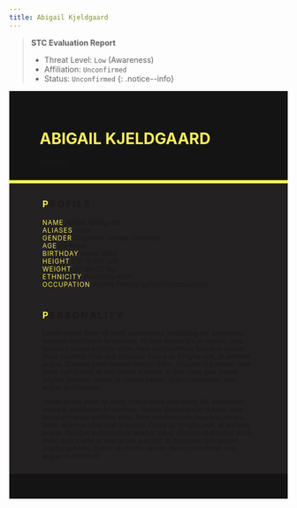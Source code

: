 ```yaml
---
title: Abigail Kjeldgaard
---
```


> **STC Evaluation Report**
>- Threat Level: `Low` (Awareness)
>- Affiliation: `Unconfirmed`
>- Status: `Unconfirmed`
{: .notice--info}

<!---------
header names
----------->

<div class="row" style="background-color:#141414; padding-top:30px; padding-left: 55px; padding-right: 55px; padding-bottom: 25px">
    <h1 style="color:#FBEC5D">ABIGAIL KJELDGAARD</h1>
    <small>"content"</small>
</div>
<div style="background-color:#FBEC5D;padding:3px;"></div>
<div class="row" style="background-color:#232121; padding-top:5px; padding-left: 60px; padding-right: 60px; padding-bottom: 20px; overflow:auto; max-height:500px">

<!---------
profile
----------->

<h3 class="font-weight-bold" style="letter-spacing:3px; text-transform:uppercase">
    <span style="color:#FBEC5D;">P</span>rofile
</h3>

<small>
<span class="font-weight-bold" style="color:#FBEC5D;letter-spacing:1px; text-transform:uppercase">NAME</span> &#09;&#09;
  Abigail Kjeldgaard<br>
<span class="font-weight-bold" style="color:#FBEC5D;letter-spacing:1px; text-transform:uppercase">ALIASES</span> &#09;&#09;
  Abby<br>
<span class="font-weight-bold" style="color:#FBEC5D;letter-spacing:1px; text-transform:uppercase">GENDER</span> &#09;&#09;
  Cisgender Female (She/Her)<br>
<span class="font-weight-bold" style="color:#FBEC5D;letter-spacing:1px; text-transform:uppercase">AGE</span> &#09;&#09;
  23 Years<br>
<span class="font-weight-bold" style="color:#FBEC5D;letter-spacing:1px; text-transform:uppercase">BIRTHDAY</span> &#09;&#09;
  March 22nd<br>
<span class="font-weight-bold" style="color:#FBEC5D;letter-spacing:1px; text-transform:uppercase">HEIGHT</span> &#09;&#09;
  5'3" ft (162 cm)<br>
<span class="font-weight-bold" style="color:#FBEC5D;letter-spacing:1px; text-transform:uppercase">WEIGHT</span> &#09;&#09;
  121 lbs (55 kg)<br>
<span class="font-weight-bold" style="color:#FBEC5D;letter-spacing:1px; text-transform:uppercase">ETHNICITY</span> &#09;&#09;
  Danish/Scottish<br>
<span class="font-weight-bold" style="color:#FBEC5D;letter-spacing:1px; text-transform:uppercase">OCCUPATION</span> &#09;&#09;
  Wildlife Photographer/Cryptozoologist<br>
</small>

<hr class="w-100 my-5" style="border-color:#e6d7c5;opacity:.2;">

<!---------
personality
----------->
<h3 class="font-weight-bold" style="letter-spacing:3px; text-transform:uppercase">
    <span style="color:#FBEC5D;">P</span>ersonality
</h3>

<small>
<p>Lorem ipsum dolor sit amet, consectetur adipiscing elit. Maecenas volutpat vestibulum fermentum. Nullam aliquet ipsum mauris, quis tincidunt neque porttitor vitae. Nam condimentum faucibus ornare. Nunc euismod vitae erat id iaculis. Fusce ac fringilla velit, at eleifend augue. Quisque pellentesque tempor tellus. Aliquam id pulvinar risus. Nunc varius ante ac nisl lacinia suscipit. In quis risus quis sapien sagittis pulvinar. Donec at viverra sapien. Nam consectetur quis augue eu tincidunt.</p>

<p>Lorem ipsum dolor sit amet, consectetur adipiscing elit. Maecenas volutpat vestibulum fermentum. Nullam aliquet ipsum mauris, quis tincidunt neque porttitor vitae. Nam condimentum faucibus ornare. Nunc euismod vitae erat id iaculis. Fusce ac fringilla velit, at eleifend augue. Quisque pellentesque tempor tellus. Aliquam id pulvinar risus. Nunc varius ante ac nisl lacinia suscipit. In quis risus quis sapien sagittis pulvinar. Donec at viverra sapien. Nam consectetur quis augue eu tincidunt.</p>
</small>

<hr class="w-100 my-5" style="border-color:#e6d7c5;opacity:.2;">

<!---------
backstory
----------->
<h3 class="font-weight-bold" style="letter-spacing:3px; text-transform:uppercase">
    <span style="color:#FBEC5D;">B</span>ackstory
</h3>

<small>

<span class="font-weight-bold" style="color:#FBEC5D;letter-spacing:1px; text-transform:uppercase">RELATIONS</span> &#09;&#09;
    <ul><li>content</li>
    </ul>

<p><span class="font-weight-bold" style="color:#FBEC5D;letter-spacing:1px; text-transform:uppercase">CONTENT WARNING </span>TBA</p>

<ul>
    <li>content</li>
    <li>content</li>
    <li>content</li>
</ul>
</small>

<hr class="w-100 my-5" style="border-color:#e6d7c5;opacity:.2;">


<!---------
trivia
----------->

<h3 class="font-weight-bold" style="letter-spacing:3px; text-transform:uppercase">
    <span style="color:#FBEC5D;">T</span>rivia
</h3>

<small>
<span class="font-weight-bold" style="color:#FBEC5D;letter-spacing:1px; text-transform:uppercase">INSPIRATION</span> &#09;&#09;
    <ul>
        <li>Kara Danvers (Supergirl)</li>
        <li>Luz Noceda (The Owl House)</li>
        <li>Marcy Wu (Amphibia)</li>
        <li>Suletta Mercury (Gundam: THe Witch of Mercury)</li>
    </ul>
<span class="font-weight-bold" style="color:#FBEC5D;letter-spacing:1px; text-transform:uppercase">VOICE CLAIM</span> &#09;&#09;
    <a href="https://m.youtube.com/watch?v=h9EGpIN-jRo&t=12s&pp=ygUPYXZhIHNpbHZhIHNpbGx5">Alba Baptista</a><br>
<span class="font-weight-bold" style="color:#FBEC5D;letter-spacing:1px; text-transform:uppercase">THEME SONG</span> &#09;&#09;
    <a href="https://m.youtube.com/watch?v=X2DUpDxFJyg&pp=ygUTZ3Jhdml0eSBmYWxscyB0aGVtZQ%3D%3D">Gravity Falls</a><br>
<span class="font-weight-bold" style="color:#FBEC5D;letter-spacing:1px; text-transform:uppercase">MBTI TYPE</span> &#09;&#09;
    INFP (The Mediator)<br>

<ul>
<li>Lorem ipsum dolor sit amet, consectetur adipiscing elit.</li>
<li>Lorem ipsum dolor sit amet, consectetur adipiscing elit.</li>
<li>Lorem ipsum dolor sit amet, consectetur adipiscing elit.</li>
<li>Lorem ipsum dolor sit amet, consectetur adipiscing elit.</li>
<li>Lorem ipsum dolor sit amet, consectetur adipiscing elit.</li>
</ul>
</small>

</div>
<div class="row" style="background-color:#141414; padding-top:20px; padding-left: 30px; padding-right: 30px; padding-bottom: 25px;">
    <div style="text-align: right; font-size: 16px"><a href="https://toyhou.se/11320894.-f2u-unity-v2"><i class="fa-solid fa-barcode"></i
  ></a></div>
</div>
